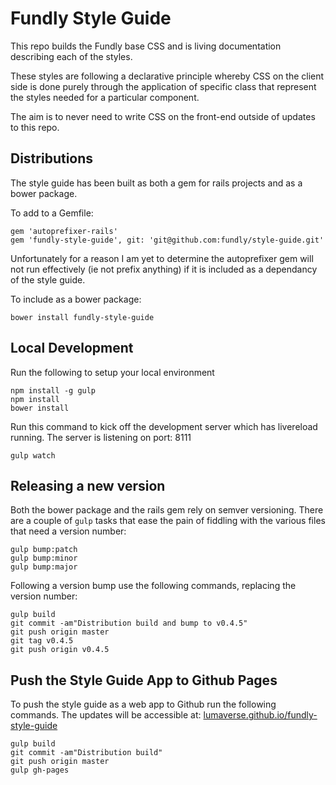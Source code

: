 # Fundly Style Guide

This repo builds the Fundly base CSS and is living documentation describing each of the styles.

These styles are following a declarative principle whereby CSS on the client side is done purely through the application of specific class that represent the styles needed for a particular component.

The aim is to never need to write CSS on the front-end outside of updates to this repo.


## Distributions

The style guide has been built as both a gem for rails projects and as a bower package.

To add to a Gemfile:

    gem 'autoprefixer-rails'
    gem 'fundly-style-guide', git: 'git@github.com:fundly/style-guide.git'

Unfortunately for a reason I am yet to determine the autoprefixer gem will not run effectively (ie not prefix anything) if it is included as a dependancy of the style guide.

To include as a bower package:

    bower install fundly-style-guide


## Local Development

Run the following to setup your local environment

    npm install -g gulp
    npm install
    bower install

Run this command to kick off the development server which has livereload running. The server is listening on port: 8111

    gulp watch


## Releasing a new version
Both the bower package and the rails gem rely on semver versioning. There are a couple of `gulp` tasks that ease the pain of fiddling with the various files that need a version number:


    gulp bump:patch
    gulp bump:minor
    gulp bump:major

Following a version bump use the following commands, replacing the version number:

    gulp build
    git commit -am"Distribution build and bump to v0.4.5"
    git push origin master
    git tag v0.4.5
    git push origin v0.4.5


## Push the Style Guide App to Github Pages

To push the style guide as a web app to Github run the following commands. The updates will be accessible at: [lumaverse.github.io/fundly-style-guide](https://lumaverse.github.io/fundly-style-guide/)

    gulp build
    git commit -am"Distribution build"
    git push origin master
    gulp gh-pages
